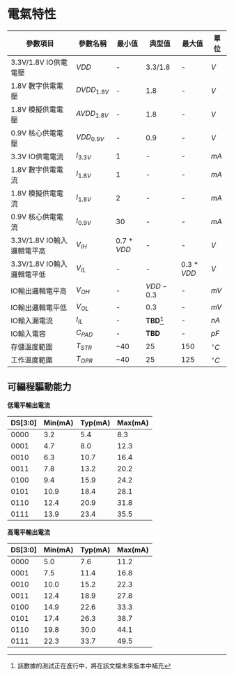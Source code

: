 # 電氣特性

|          參數項目          |   參數名稱    |  最小值   |    典型值     |  最大值   |    單位     |
| -------------------------- | ------------- | --------- | ------------- | --------- | ----------- |
| 3.3V/1.8V IO供電電壓       | $VDD$         | -         | $3.3/1.8$     | -         | $V$         |
| 1.8V 數字供電電壓          | $DVDD_{1.8V}$ | -         | $1.8$         | -         | $V$         |
| 1.8V 模擬供電電壓          | $AVDD_{1.8V}$ | -         | $1.8$         | -         | $V$         |
| 0.9V 核心供電電壓          | $VDD_{0.9V}$  | -         | $0.9$         | -         | $V$         |
| 3.3V IO供電電流            | $I_{3.3V}$    | $1$       | -             | -         | $mA$        |
| 1.8V 數字供電電流          | $I_{1.8V}$    | $1$       | -             | -         | $mA$        |
| 1.8V 模擬供電電流          | $I_{1.8V}$    | $2$       | -             | -         | $mA$        |
| 0.9V 核心供電電流          | $I_{0.9V}$    | $30$      | -             | -         | $mA$        |
| 3.3V/1.8V IO輸入邏輯電平高 | $V_{IH}$      | $0.7*VDD$ | -             | -         | $V$         |
| 3.3V/1.8V IO輸入邏輯電平低 | $V_{IL}$      | -         | -             | $0.3*VDD$ | $V$         |
| IO輸出邏輯電平高           | $V_{OH}$      | -         | $VDD-0.3$     | -         | $mV$        |
| IO輸出邏輯電平低           | $V_{OL}$      | -         | $0.3$         | -         | $mV$        |
| IO輸入漏電流               | $I_{IL}$      | -         | **TBD**[^TBD] | -         | $nA$        |
| IO輸入電容                 | $C_{PAD}$     | -         | **TBD**       | -         | $pF$        |
| 存儲溫度範圍               | $T_{STR}$     | $-40$     | $25$          | $150$     | $^{\circ}C$ |
| 工作溫度範圍               | $T_{OPR}$     | $-40$     | $25$          | $125$     | $^{\circ}C$ |

[^TBD]: 該數據的測試正在進行中，將在該文檔未來版本中補充

## 可編程驅動能力

**低電平輸出電流**

| DS[3:0] | Min(mA) | Typ(mA) | Max(mA) |
| ------- | ------- | ------- | ------- |
| 0000    | 3.2     | 5.4     | 8.3     |
| 0001    | 4.7     | 8.0     | 12.3    |
| 0010    | 6.3     | 10.7    | 16.4    |
| 0011    | 7.8     | 13.2    | 20.2    |
| 0100    | 9.4     | 15.9    | 24.2    |
| 0101    | 10.9    | 18.4    | 28.1    |
| 0110    | 12.4    | 20.9    | 31.8    |
| 0111    | 13.9    | 23.4    | 35.5    |

**高電平輸出電流**

| DS[3:0] | Min(mA) | Typ(mA) | Max(mA) |
| ------- | ------- | ------- | ------- |
| 0000    | 5.0     | 7.6     | 11.2    |
| 0001    | 7.5     | 11.4    | 16.8    |
| 0010    | 10.0    | 15.2    | 22.3    |
| 0011    | 12.4    | 18.9    | 27.8    |
| 0100    | 14.9    | 22.6    | 33.3    |
| 0101    | 17.4    | 26.3    | 38.7    |
| 0110    | 19.8    | 30.0    | 44.1    |
| 0111    | 22.3    | 33.7    | 49.5    |